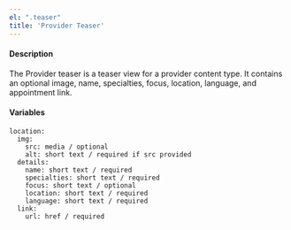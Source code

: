 ```yaml
---
el: ".teaser"
title: 'Provider Teaser'
---
```

#### Description
The Provider teaser is a teaser view for a provider content type. It contains an optional image, name, specialties, focus, location, language, and appointment link.

#### Variables
~~~
location:
  img: 
    src: media / optional
    alt: short text / required if src provided
  details:
    name: short text / required
    specialties: short text / required
    focus: short text / optional
    location: short text / required
    language: short text / required
  link:
    url: href / required  
~~~
